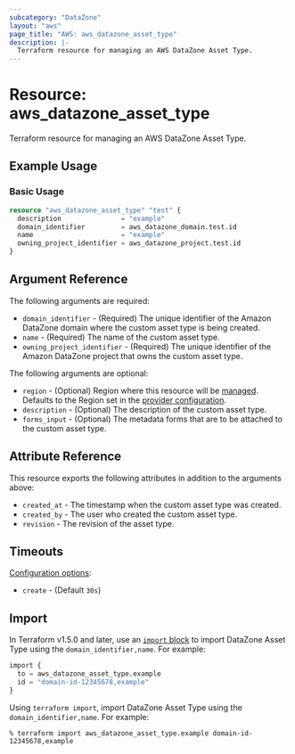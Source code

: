 ```yaml
---
subcategory: "DataZone"
layout: "aws"
page_title: "AWS: aws_datazone_asset_type"
description: |-
  Terraform resource for managing an AWS DataZone Asset Type.
---
```


# Resource: aws_datazone_asset_type

Terraform resource for managing an AWS DataZone Asset Type.

## Example Usage

### Basic Usage

```terraform
resource "aws_datazone_asset_type" "test" {
  description               = "example"
  domain_identifier         = aws_datazone_domain.test.id
  name                      = "example"
  owning_project_identifier = aws_datazone_project.test.id
}
```

## Argument Reference

The following arguments are required:

* `domain_identifier` - (Required) The unique identifier of the Amazon DataZone domain where the custom asset type is being created.
* `name` - (Required) The name of the custom asset type.
* `owning_project_identifier` - (Required) The unique identifier of the Amazon DataZone project that owns the custom asset type.

The following arguments are optional:

* `region` - (Optional) Region where this resource will be [managed](https://docs.aws.amazon.com/general/latest/gr/rande.html#regional-endpoints). Defaults to the Region set in the [provider configuration](https://registry.terraform.io/providers/hashicorp/aws/latest/docs#aws-configuration-reference).
* `description` - (Optional) The description of the custom asset type.
* `forms_input` - (Optional) The metadata forms that are to be attached to the custom asset type.

## Attribute Reference

This resource exports the following attributes in addition to the arguments above:

* `created_at` - The timestamp when the custom asset type was created.
* `created_by` - The user who created the custom asset type.
* `revision` - The revision of the asset type.

## Timeouts

[Configuration options](https://developer.hashicorp.com/terraform/language/resources/syntax#operation-timeouts):

* `create` - (Default `30s`)

## Import

In Terraform v1.5.0 and later, use an [`import` block](https://developer.hashicorp.com/terraform/language/import) to import DataZone Asset Type using the `domain_identifier,name`. For example:

```terraform
import {
  to = aws_datazone_asset_type.example
  id = "domain-id-12345678,example"
}
```

Using `terraform import`, import DataZone Asset Type using the `domain_identifier,name`. For example:

```console
% terraform import aws_datazone_asset_type.example domain-id-12345678,example
```
